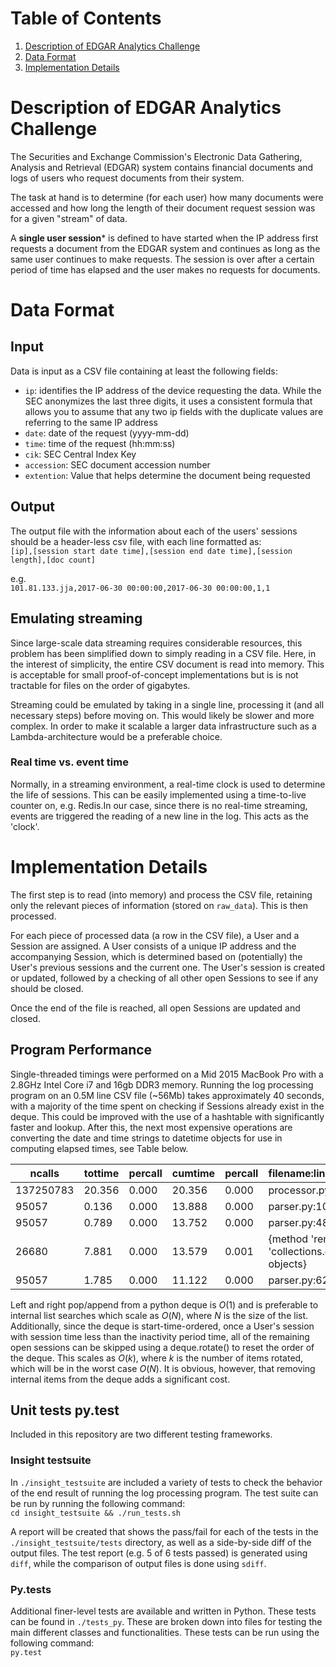 # Table of Contents
1. [Description of EDGAR Analytics Challenge](#description-of-edgar-analytics-challenge)
2. [Data Format](#data-format)
3. [Implementation Details](#implementation-details)

# Description of EDGAR Analytics Challenge
The Securities and Exchange Commission's Electronic Data Gathering, Analysis and
Retrieval (EDGAR) system contains financial documents and logs of users who
request documents from their system.

The task at hand is to determine (for each user) how many documents were
accessed and how long the length of their document request session was for a
given "stream" of data.

A **single user session*** is defined to have started when the IP address first
requests a document from the EDGAR system and continues as long as the same user
continues to make requests. The session is over after a certain period of time
has elapsed and the user makes no requests for documents.

# Data Format
## Input
Data is input as a CSV file containing at least the following fields:

- `ip`: identifies the IP address of the device requesting the data. While the
  SEC anonymizes the last three digits, it uses a consistent formula that allows
  you to assume that any two ip fields with the duplicate values are referring
  to the same IP address
- `date`: date of the request (yyyy-mm-dd)
- `time`: time of the request (hh:mm:ss)
- `cik`: SEC Central Index Key
- `accession`: SEC document accession number
- `extention`: Value that helps determine the document being requested

## Output
The output file with the information about each of the users' sessions should be
a header-less csv file, with each line formatted as:  
`[ip],[session start date time],[session end date time],[session length],[doc count]`  

e.g.  
`101.81.133.jja,2017-06-30 00:00:00,2017-06-30 00:00:00,1,1`

## Emulating streaming
Since large-scale data streaming requires considerable resources, this problem
has been simplified down to simply reading in a CSV file. Here, in the interest
of simplicity, the entire CSV document is read into memory. This is acceptable
for small proof-of-concept implementations but is is not tractable for files on
the order of gigabytes.

Streaming could be emulated by taking in a single line, processing it (and all
necessary steps) before moving on. This would likely be slower and more complex.
In order to make it scalable a larger data infrastructure such as a
Lambda-architecture would be a preferable choice.

### Real time vs. event time
Normally, in a streaming environment, a real-time clock is used to determine the
life of sessions. This can be easily implemented using a time-to-live counter
on, e.g. Redis.In our case, since there is no real-time streaming, events are
triggered the reading of a new line in the log. This acts as the 'clock'.

# Implementation Details
The first step is to read (into memory) and process the CSV file, retaining
only the relevant pieces of information (stored on `raw_data`). This is then 
processed. 

For each piece of processed data (a row in the CSV file), a User and a Session
are assigned. A User consists of a unique IP address and the accompanying
Session, which is determined based on (potentially) the User's previous sessions
and the current one. The User's session is created or updated, followed by a
checking of all other open Sessions to see if any should be closed.

Once the end of the file is reached, all open Sessions are updated and closed.

## Program Performance
Single-threaded timings were performed on a Mid 2015 MacBook Pro with a 2.8GHz
Intel Core i7 and 16gb DDR3 memory. Running the log processing program on an
0.5M line CSV file (~56Mb) takes approximately 40 seconds, with a majority of
the time spent on checking if Sessions already exist in the deque. This could be
improved with the use of a hashtable with significantly faster and lookup. After
this, the next most expensive operations are converting the date and time
strings to datetime objects for use in computing elapsed times, see Table below.

| ncalls  |tottime  |percall | cumtime  |percall| filename:lineno(function)
| --------| --------| ------|- | -| - |
| 137250783  | 20.356 |   0.000 |  20.356  |  0.000 |processor.py:33(__eq__)  
|     95057  |  0.136 |   0.000 |  13.888  |  0.000 |parser.py:1070(parse)  
|     95057  |  0.789 |   0.000 |  13.752  |  0.000 |parser.py:489(parse)  
|     26680  |  7.881 |   0.000 |  13.579  |  0.001 |{method 'remove' of 'collections.deque' objects}  
|     95057  |  1.785 |   0.000 |  11.122  |  0.000 |parser.py:622(_parse)  


Left and right pop/append from a python deque is _O_(1) and is preferable to
internal list searches which scale as _O_(_N_), where _N_ is the size of the
list. Additionally, since the deque is start-time-ordered, once a User's session
with session time less than the inactivity period time, all of the remaining
open sessions can be skipped using a deque.rotate() to reset the order of the
deque. This scales as _O_(_k_), where _k_ is the number of items rotated, which
will be in the worst case _O_(_N_). It is obvious, however, that removing
internal items from the deque adds a significant cost.

## Unit tests py.test
Included in this repository are two different testing frameworks.

### Insight testsuite
In `./insight_testsuite` are included a variety of tests to check the behavior
of the end result of running the log processing program. The test suite can be
run by running the following command:  
`cd insight_testsuite && ./run_tests.sh`

A report will be created that shows the pass/fail for each of the tests in the
`./insight_testsuite/tests` directory, as well as a side-by-side diff of the
output files. The test report (e.g. 5 of 6 tests passed) is generated using
`diff`, while the comparison of output files is done using `sdiff`.

### Py.tests
Additional finer-level tests are available and written in Python. These tests
can be found in `./tests_py`. These are broken down into files for testing the
main different classes and functionalities. These tests can be run using the 
following command:  
`py.test` 


